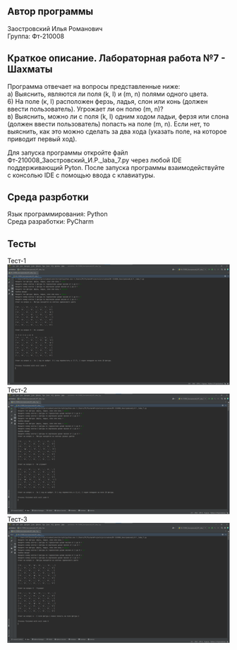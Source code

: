 ## Автор программы
Заостровский Илья Романович  
Группа: Фт-210008
## Краткое описание. Лабораторная работа №7 - Шахматы
Программа отвечает на вопросы представленные ниже:  
а) Выяснить, являются ли поля (k, I) и (m, n) полями одного цвета.  
6) На поле (к, I) расположен ферзь, ладья, слон или конь (должен ввести пользователь). Угрожает ли он полю (m, n)?  
в) Выяснить, можно ли с поля (k, I) одним ходом ладьи, ферзя или слона (должен ввести пользователь) попасть на поле (m, n). Если нет, то выяснить, как это можно сделать за два хода (указать поле, на которое приводит первый ход). 

Для запуска программы откройте файл Фт-210008_Заостровский_И.Р._laba_7.py через любой IDE поддерживающий Pyton. После запуска программы взаимодействуйте с консолью IDE с помощью ввода с клавиатуры.
## Среда разрботки
Язык программирования: Python  
Среда разработки: PyCharm
## Тесты
Тест-1
![Alt](https://github.com/Kot-Kokoss/lab_rab_pricladnoe_programmirovanie/blob/main/laba_7/image/laba_7_test_1.png?raw=true "Тест-1")
Тест-2
![Alt](https://github.com/Kot-Kokoss/lab_rab_pricladnoe_programmirovanie/blob/main/laba_7/image/laba_7_test_2.png?raw=true "Тест-2")
Тест-3
![Alt](https://github.com/Kot-Kokoss/lab_rab_pricladnoe_programmirovanie/blob/main/laba_7/image/laba_7_test_3.png?raw=true "Тест-3")
